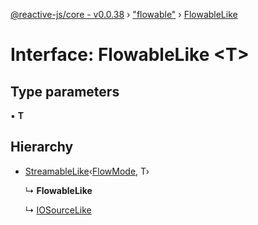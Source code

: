 [@reactive-js/core - v0.0.38](../README.md) › ["flowable"](../modules/_flowable_.md) › [FlowableLike](_flowable_.flowablelike.md)

# Interface: FlowableLike <**T**>

## Type parameters

▪ **T**

## Hierarchy

* [StreamableLike](_streamable_.streamablelike.md)‹[FlowMode](../enums/_flowable_.flowmode.md), T›

  ↳ **FlowableLike**

  ↳ [IOSourceLike](_io_.iosourcelike.md)
